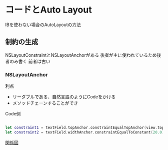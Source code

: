# コードとAuto Layout

IBを使わない場合のAutoLayoutの方法

## 制約の生成

NSLayoutConstraintとNSLayoutAnchorがある
後者が主に使われているため後者のみ書く
前者は古い

### NSLayoutAnchor

利点

- リーダブルである、自然言語のようにCodeをかける
- メソッドチェーンすることができ

Code例

``` swift

let constraint1 = textField.topAnchor.constraintEqualTopAnchor(view.topAnchor, constant: 10.0)
let constraint2 = textField.widthAnchor.constraintEqualToConstant(20.0)

```

[関係図](image/5-1.png)
